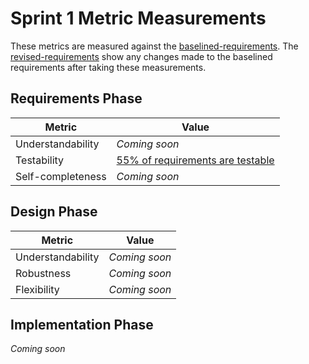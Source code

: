 # Sprint 1 Metric Measurements

These metrics are measured against the [baselined-requirements](./baselined-requirements.md). The [revised-requirements](./revised-requirements.md) show any changes made to the baselined requirements after taking these measurements.


## Requirements Phase

Metric | Value
--- | ---
Understandability | *Coming soon*
Testability | [55% of requirements are testable](./testability-measurements.md)
Self-completeness | *Coming soon*


## Design Phase

Metric | Value
--- | ---
Understandability | *Coming soon*
Robustness | *Coming soon*
Flexibility | *Coming soon*


## Implementation Phase

*Coming soon*